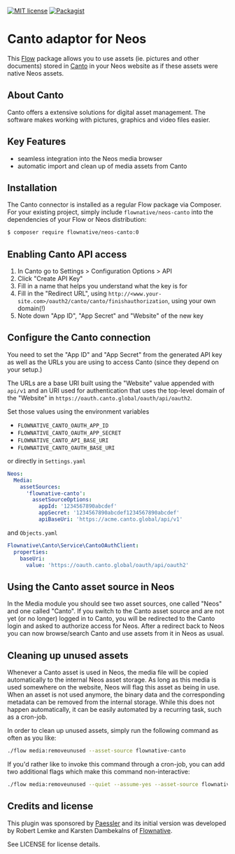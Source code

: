 [![MIT license](http://img.shields.io/badge/license-MIT-brightgreen.svg)](http://opensource.org/licenses/MIT)
[![Packagist](https://img.shields.io/packagist/v/flownative/neos-canto.svg)](https://packagist.org/packages/flownative/neos-canto)

# Canto adaptor for Neos

This [Flow](https://flow.neos.io) package allows you to use assets (ie.
pictures and other documents) stored in [Canto](https://www.canto.com/)
in your Neos website as if these assets were native Neos assets.

## About Canto

Canto offers a extensive solutions for digital asset management. The
software makes working with pictures, graphics and video files easier.

## Key Features

- seamless integration into the Neos media browser
- automatic import and clean up of media assets from Canto

## Installation

The Canto connector is installed as a regular Flow package via Composer.
For your existing project, simply include `flownative/neos-canto` into
the dependencies of your Flow or Neos distribution:

```bash
$ composer require flownative/neos-canto:0
```

## Enabling Canto API access

1. In Canto go to Settings > Configuration Options > API 
2. Click "Create API Key"
3. Fill in a name that helps you understand what the key is for
4. Fill in the "Redirect URL", using `http://<www.your-site.com>/oauth2/canto/canto/finishauthorization`,
   using your own domain(!)
5. Note down "App ID", "App Secret" and "Website" of the new key

## Configure the Canto connection

You need to set the "App ID" and "App Secret" from the generated API key as well
as the URLs you are using to access Canto (since they depend on your setup.)

The URLs are a base URI built using the "Website" value appended with `api/v1`
and an URI used for authentication that uses the top-level domain of the "Website"
in `https://oauth.canto.global/oauth/api/oauth2`.

Set those values using the environment variables

- `FLOWNATIVE_CANTO_OAUTH_APP_ID`
- `FLOWNATIVE_CANTO_OAUTH_APP_SECRET`
- `FLOWNATIVE_CANTO_API_BASE_URI`
- `FLOWNATIVE_CANTO_OAUTH_BASE_URI`

or directly in `Settings.yaml` 

```yaml
Neos:
  Media:
    assetSources:
      'flownative-canto':
        assetSourceOptions:
          appId: '1234567890abcdef'
          appSecret: '1234567890abcdef1234567890abcdef'
          apiBaseUri: 'https://acme.canto.global/api/v1'
```

and `Objects.yaml`

```yaml
Flownative\Canto\Service\CantoOAuthClient:
  properties:
    baseUri:
      value: 'https://oauth.canto.global/oauth/api/oauth2'
```

## Using the Canto asset source in Neos

In the Media module you should see two asset sources, one called "Neos" and
one called "Canto". If you switch to the Canto asset source and are not yet
(or no longer) logged in to Canto, you will be redirected to the Canto login
and asked to authorize access for Neos. After a redirect back to Neos you
can now browse/search Canto and use assets from it in Neos as usual.

## Cleaning up unused assets

Whenever a Canto asset is used in Neos, the media file will be copied
automatically to the internal Neos asset storage. As long as this media
is used somewhere on the website, Neos will flag this asset as being in
use. When an asset is not used anymore, the binary data and the
corresponding metadata can be removed from the internal storage. While
this does not happen automatically, it can be easily automated by a
recurring task, such as a cron-job.

In order to clean up unused assets, simply run the following command as
often as you like:

```bash
./flow media:removeunused --asset-source flownative-canto
```

If you'd rather like to invoke this command through a cron-job, you can
add two additional flags which make this command non-interactive:

```bash
./flow media:removeunused --quiet --assume-yes --asset-source flownative-canto
```

## Credits and license

This plugin was sponsored by [Paessler](https://www.paessler.com/) and its
initial version was developed by Robert Lemke and Karsten Dambekalns of
[Flownative](https://www.flownative.com).

See LICENSE for license details.
